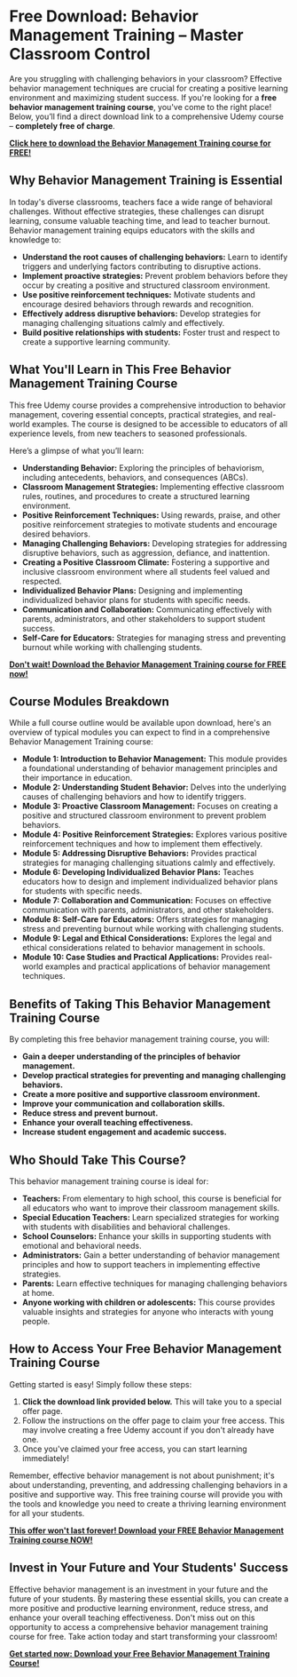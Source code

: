 # Free Download: Behavior Management Training – Master Classroom Control

Are you struggling with challenging behaviors in your classroom? Effective behavior management techniques are crucial for creating a positive learning environment and maximizing student success. If you're looking for a **free behavior management training course**, you've come to the right place! Below, you’ll find a direct download link to a comprehensive Udemy course – **completely free of charge**.

[**Click here to download the Behavior Management Training course for FREE!**](https://udemywork.com/behavior-management-training)

## Why Behavior Management Training is Essential

In today's diverse classrooms, teachers face a wide range of behavioral challenges. Without effective strategies, these challenges can disrupt learning, consume valuable teaching time, and lead to teacher burnout. Behavior management training equips educators with the skills and knowledge to:

*   **Understand the root causes of challenging behaviors:** Learn to identify triggers and underlying factors contributing to disruptive actions.
*   **Implement proactive strategies:** Prevent problem behaviors before they occur by creating a positive and structured classroom environment.
*   **Use positive reinforcement techniques:** Motivate students and encourage desired behaviors through rewards and recognition.
*   **Effectively address disruptive behaviors:** Develop strategies for managing challenging situations calmly and effectively.
*   **Build positive relationships with students:** Foster trust and respect to create a supportive learning community.

## What You'll Learn in This Free Behavior Management Training Course

This free Udemy course provides a comprehensive introduction to behavior management, covering essential concepts, practical strategies, and real-world examples. The course is designed to be accessible to educators of all experience levels, from new teachers to seasoned professionals.

Here’s a glimpse of what you’ll learn:

*   **Understanding Behavior:** Exploring the principles of behaviorism, including antecedents, behaviors, and consequences (ABCs).
*   **Classroom Management Strategies:** Implementing effective classroom rules, routines, and procedures to create a structured learning environment.
*   **Positive Reinforcement Techniques:** Using rewards, praise, and other positive reinforcement strategies to motivate students and encourage desired behaviors.
*   **Managing Challenging Behaviors:** Developing strategies for addressing disruptive behaviors, such as aggression, defiance, and inattention.
*   **Creating a Positive Classroom Climate:** Fostering a supportive and inclusive classroom environment where all students feel valued and respected.
*   **Individualized Behavior Plans:** Designing and implementing individualized behavior plans for students with specific needs.
*   **Communication and Collaboration:** Communicating effectively with parents, administrators, and other stakeholders to support student success.
*   **Self-Care for Educators:** Strategies for managing stress and preventing burnout while working with challenging students.

[**Don't wait! Download the Behavior Management Training course for FREE now!**](https://udemywork.com/behavior-management-training)

## Course Modules Breakdown

While a full course outline would be available upon download, here's an overview of typical modules you can expect to find in a comprehensive Behavior Management Training course:

*   **Module 1: Introduction to Behavior Management:** This module provides a foundational understanding of behavior management principles and their importance in education.
*   **Module 2: Understanding Student Behavior:** Delves into the underlying causes of challenging behaviors and how to identify triggers.
*   **Module 3: Proactive Classroom Management:** Focuses on creating a positive and structured classroom environment to prevent problem behaviors.
*   **Module 4: Positive Reinforcement Strategies:** Explores various positive reinforcement techniques and how to implement them effectively.
*   **Module 5: Addressing Disruptive Behaviors:** Provides practical strategies for managing challenging situations calmly and effectively.
*   **Module 6: Developing Individualized Behavior Plans:** Teaches educators how to design and implement individualized behavior plans for students with specific needs.
*   **Module 7: Collaboration and Communication:** Focuses on effective communication with parents, administrators, and other stakeholders.
*   **Module 8: Self-Care for Educators:** Offers strategies for managing stress and preventing burnout while working with challenging students.
*   **Module 9: Legal and Ethical Considerations:** Explores the legal and ethical considerations related to behavior management in schools.
*   **Module 10: Case Studies and Practical Applications:** Provides real-world examples and practical applications of behavior management techniques.

## Benefits of Taking This Behavior Management Training Course

By completing this free behavior management training course, you will:

*   **Gain a deeper understanding of the principles of behavior management.**
*   **Develop practical strategies for preventing and managing challenging behaviors.**
*   **Create a more positive and supportive classroom environment.**
*   **Improve your communication and collaboration skills.**
*   **Reduce stress and prevent burnout.**
*   **Enhance your overall teaching effectiveness.**
*   **Increase student engagement and academic success.**

## Who Should Take This Course?

This behavior management training course is ideal for:

*   **Teachers:** From elementary to high school, this course is beneficial for all educators who want to improve their classroom management skills.
*   **Special Education Teachers:** Learn specialized strategies for working with students with disabilities and behavioral challenges.
*   **School Counselors:** Enhance your skills in supporting students with emotional and behavioral needs.
*   **Administrators:** Gain a better understanding of behavior management principles and how to support teachers in implementing effective strategies.
*   **Parents:** Learn effective techniques for managing challenging behaviors at home.
*   **Anyone working with children or adolescents:** This course provides valuable insights and strategies for anyone who interacts with young people.

## How to Access Your Free Behavior Management Training Course

Getting started is easy! Simply follow these steps:

1.  **Click the download link provided below.** This will take you to a special offer page.
2.  Follow the instructions on the offer page to claim your free access. This may involve creating a free Udemy account if you don't already have one.
3.  Once you've claimed your free access, you can start learning immediately!

Remember, effective behavior management is not about punishment; it's about understanding, preventing, and addressing challenging behaviors in a positive and supportive way. This free training course will provide you with the tools and knowledge you need to create a thriving learning environment for all your students.

[**This offer won't last forever! Download your FREE Behavior Management Training course NOW!**](https://udemywork.com/behavior-management-training)

## Invest in Your Future and Your Students' Success

Effective behavior management is an investment in your future and the future of your students. By mastering these essential skills, you can create a more positive and productive learning environment, reduce stress, and enhance your overall teaching effectiveness. Don't miss out on this opportunity to access a comprehensive behavior management training course for free. Take action today and start transforming your classroom!

[**Get started now: Download your Free Behavior Management Training Course!**](https://udemywork.com/behavior-management-training)
